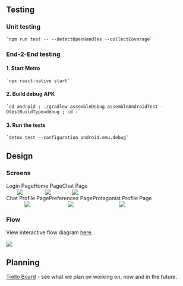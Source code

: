 ## Testing
### Unit testing
    `npm run test -- --detectOpenHandles --collectCoverage`
### End-2-End testing
#### 1. Start Metro
    `npx react-native start`
#### 2. Build debug APK
    `cd android ; ./gradlew assembleDebug assembleAndroidTest -DtestBuildType=debug ; cd -`
#### 3. Run the tests
    `detox test --configuration android.emu.debug`

## Design
### Screens
<div style="display: flex;">
    <div
        width="33%"
        style="display: flex; flex-direction: column; align-items: center;"
    >
        Login Page
        <image src="./design/screens/Login Page.jpg"/>
    </div>
    <div
        width="33%"
        style="display: flex; flex-direction: column; align-items: center;"
    >
        Home Page
        <image src="./design/screens/Home Page.jpg"/>
    </div>
    <div
        width="33%"
        style="display: flex; flex-direction: column; align-items: center;"
    >
        Chat Page
        <image src="./design/screens/Chat Page.jpg"/>
    </div>
</div>
<div style="display: flex;">
    <div
        width="33%"
        style="display: flex; flex-direction: column; align-items: center;"
    >
        Chat Profile Page
        <image src="./design/screens/Chat Profile Page.jpg"/>
    </div>
    <div
        width="33%"
        style="display: flex; flex-direction: column; align-items: center;"
    >
        Preferences Page
        <image src="./design/screens/Preferences Page.jpg"/>
    </div>
    <div
        width="33%"
        style="display: flex; flex-direction: column; align-items: center;"
    >
        Protagonist Profile Page
        <image src="./design/screens/Protagonist Profile Page.jpg"/>
    </div>
</div>

### Flow
View interactive flow diagram [here](https://www.figma.com/file/APEmswGqj6lTPwXp1r9MGe/NAF-FLOW?node-id=0%3A1&t=Vmo1sCxLXLHDaJ8z-1).


<image src="./design/NAF FLOW.jpg"/>

## Planning
[Trello Board](https://trello.com/b/1dFWkADP/naf-immersive-conversational-platform) - see what we plan on working on, now and in the future.